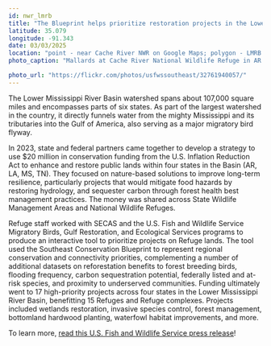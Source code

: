 ```yaml
---
id: nwr_lmrb
title: "The Blueprint helps prioritize restoration projects in the Lower Mississippi River Basin "
latitude: 35.079
longitude: -91.343
date: 03/03/2025
location: "point - near Cache River NWR on Google Maps; polygon - LMRB watershed minus excluded states"
photo_caption: "Mallards at Cache River National Wildlife Refuge in AR. Photo: R. Crossett, USFWS."

photo_url: "https://flickr.com/photos/usfwssoutheast/32761940057/"
---
```


The Lower Mississippi River Basin watershed spans about 107,000 square miles and encompasses parts of six states. As part of the largest watershed in the country, it directly funnels water from the mighty Mississippi and its tributaries into the Gulf of America, also serving as a major migratory bird flyway.


In 2023, state and federal partners came together to develop a strategy to use $20 million in conservation funding from the U.S. Inflation Reduction Act to enhance and restore public lands within four states in the Basin (AR, LA, MS, TN). They focused on nature-based solutions to improve long-term resilience, particularly projects that would mitigate food hazards by restoring hydrology, and sequester carbon through forest health best management practices. The money was shared across State Wildlife Management Areas and National Wildlife Refuges.


Refuge staff worked with SECAS and the U.S. Fish and Wildlife Service Migratory Birds, Gulf Restoration, and Ecological Services programs to produce an interactive tool to prioritize projects on Refuge lands. The tool used the Southeast Conservation Blueprint to represent regional conservation and connectivity priorities, complementing a number of additional datasets on reforestation benefits to forest breeding birds, flooding frequency, carbon sequestration potential, federally listed and at-risk species, and proximity to underserved communities. Funding ultimately went to 17 high-priority projects across four states in the Lower Mississippi River Basin, benefitting 15 Refuges and Refuge complexes. Projects included wetlands restoration, invasive species control, forest management, bottomland hardwood planting, waterfowl habitat improvements, and more.


To learn more, [read this U.S. Fish and Wildlife Service press release](https://www.fws.gov/press-release/2024-04/ira-funded-projects-four-states)!

